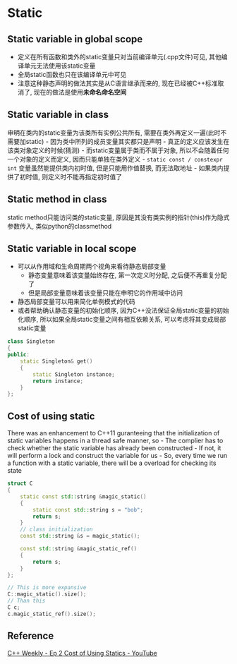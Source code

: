 # Static

## Static variable in global scope
* 定义在所有函数和类外的static变量只对当前编译单元(.cpp文件)可见, 其他编译单元无法使用该static变量
* 全局static函数也只在该编译单元中可见
* 注意这种静态声明的做法其实是从C语言继承而来的, 现在已经被C++标准取消了, 现在的做法是使用**未命名命名空间**

## Static variable in class
申明在类内的static变量为该类所有实例公共所有, 需要在类外再定义一遍(此时不需要加static)
    - 因为类中所列的成员变量其实都只是声明
    - 真正的定义应该发生在该类对象定义的时候(猜测)
    - 而static变量属于类而不属于对象, 所以不会随着任何一个对象的定义而定义, 因而只能单独在类外定义
    - `static const / constexpr int` 变量虽然能提供类内初时值, 但是只能用作值替换, 而无法取地址
    - 如果类内提供了初时值, 则定义时不能再指定初时值了

## Static method in class
static method只能访问类的static变量, 原因是其没有类实例的指针(this)作为隐式参数传入, 类似python的classmethod

## Static variable in local scope
* 可以从作用域和生命周期两个视角来看待静态局部变量
    - 静态变量意味着该变量始终存在, 第一次定义时分配, 之后便不再重复分配了
    - 但是局部变量意味着该变量只能在申明它的作用域中访问
* 静态局部变量可以用来简化单例模式的代码
* 或者帮助确认静态变量的初始化顺序, 因为C++没法保证全局static变量的初始化顺序, 所以如果全局static变量之间有相互依赖关系,
  可以考虑将其变成局部static变量

```cpp
class Singleton
{
public:
    static Singleton& get()
    {
        static Singleton instance;
        return instance;
    }
};
```

## Cost of using static
There was an enhancement to C++11 guranteeing that the initialization of static variables happens in a thread safe manner, so
    - The complier has to check whether the static variable has already been constructed
    - If not, it will perform a lock and construct the variable for us
    - So, every time we run a function with a static variable, there will be a overload for checking its state

```cpp
struct C
{
    static const std::string &magic_static()
    {
        static const std::string s = "bob";
        return s;
    }
    // class initialization
    const std::string &s = magic_static();

    const std::string &magic_static_ref()
    {
        return s;
    }
};

// This is more expansive
C::magic_static().size();
// Than this
C c;
c.magic_static_ref().size();
```

## Reference
[C++ Weekly - Ep 2 Cost of Using Statics - YouTube](https://www.youtube.com/watch?v=B3WWsKFePiM&list=PLs3KjaCtOwSZ2tbuV1hx8Xz-rFZTan2J1&index=2)
